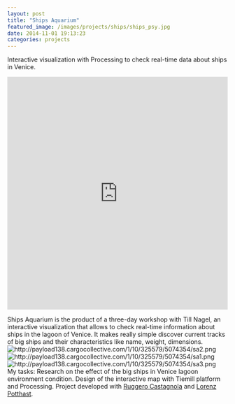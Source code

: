 ```yaml
---
layout: post
title: "Ships Aquarium"
featured_image: /images/projects/ships/ships_psy.jpg
date: 2014-11-01 19:13:23
categories: projects
---
```


Interactive visualization with Processing to check real-time data about ships in Venice.

<iframe src="https://player.vimeo.com/video/59518870?color=e74c3c&title=0&byline=0&portrait=0" width="100%" height="533" frameborder="0" webkitallowfullscreen mozallowfullscreen allowfullscreen></iframe>

Ships Aquarium is the product of a three-day workshop with Till Nagel, an interactive visualization that allows to check real-time information about ships in the lagoon of Venice. It makes really simple discover current tracks of big ships and their characteristics like name, weight, dimensions.
<br>
<img src="" alt="http://payload138.cargocollective.com/1/10/325579/5074354/sa2.png">
<br>
<img src="" alt="http://payload138.cargocollective.com/1/10/325579/5074354/sa1.png">
<br>
<img src="" alt="http://payload138.cargocollective.com/1/10/325579/5074354/sa3.png">
<br>
My tasks: Research on the effect of the big ships in Venice lagoon environment condition. Design of the interactive map with Tiemill platform and Processing.
Project developed with <a href="http://ruggerocastagnola.com/" target="_blank">Ruggero Castagnola</a> and <a href="http://www.lorenzpotthast.de/" target="_blank">Lorenz Potthast</a>.
